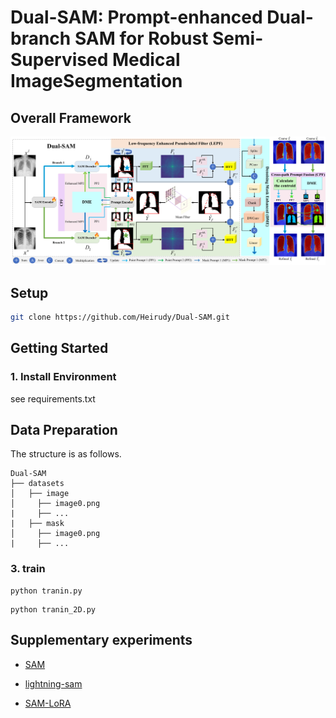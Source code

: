 # Dual-SAM: Prompt-enhanced Dual-branch SAM for Robust Semi-Supervised Medical ImageSegmentation


## Overall Framework ##
![image](https://github.com/Heirudy/Dual-SAM/blob/main/image/image7.png)


## Setup
```bash
git clone https://github.com/Heirudy/Dual-SAM.git
```

##  Getting Started

### 1. Install Environment

see requirements.txt

## Data Preparation

The structure is as follows.
```
Dual-SAM
├── datasets
│   ├── image
│     ├── image0.png
|     ├── ...
|   ├── mask
│     ├── image0.png
|     ├── ...
```

### 3. train

```
python tranin.py 
```

```
python tranin_2D.py 
```


##  Supplementary experiments

- [SAM](https://github.com/facebookresearch/segment-anything)

- [lightning-sam](https://github.com/luca-medeiros/lightning-sam)

- [SAM-LoRA](https://github.com/JamesQFreeman/Sam_LoRA)


